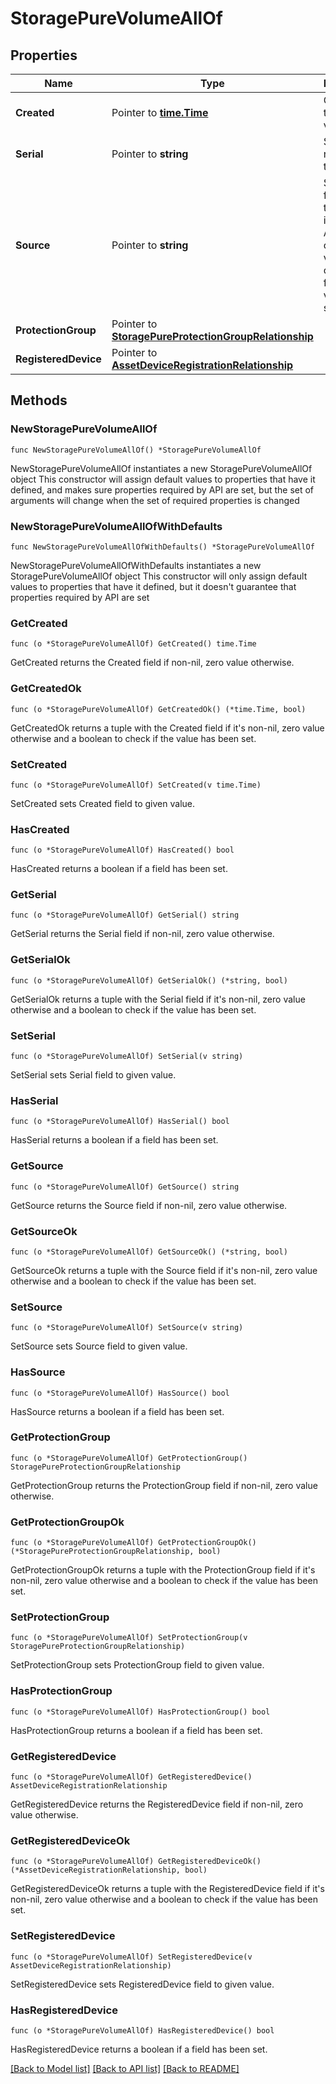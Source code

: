 # StoragePureVolumeAllOf

## Properties

Name | Type | Description | Notes
------------ | ------------- | ------------- | -------------
**Created** | Pointer to [**time.Time**](time.Time.md) | Creation time of the volume. | [optional] [readonly] 
**Serial** | Pointer to **string** | Serial number of the volume. | [optional] [readonly] 
**Source** | Pointer to **string** | Source from which the volume is created. Applicable only if the volume is cloned from other volume or snapshot. | [optional] [readonly] 
**ProtectionGroup** | Pointer to [**StoragePureProtectionGroupRelationship**](storage.PureProtectionGroup.Relationship.md) |  | [optional] 
**RegisteredDevice** | Pointer to [**AssetDeviceRegistrationRelationship**](asset.DeviceRegistration.Relationship.md) |  | [optional] 

## Methods

### NewStoragePureVolumeAllOf

`func NewStoragePureVolumeAllOf() *StoragePureVolumeAllOf`

NewStoragePureVolumeAllOf instantiates a new StoragePureVolumeAllOf object
This constructor will assign default values to properties that have it defined,
and makes sure properties required by API are set, but the set of arguments
will change when the set of required properties is changed

### NewStoragePureVolumeAllOfWithDefaults

`func NewStoragePureVolumeAllOfWithDefaults() *StoragePureVolumeAllOf`

NewStoragePureVolumeAllOfWithDefaults instantiates a new StoragePureVolumeAllOf object
This constructor will only assign default values to properties that have it defined,
but it doesn't guarantee that properties required by API are set

### GetCreated

`func (o *StoragePureVolumeAllOf) GetCreated() time.Time`

GetCreated returns the Created field if non-nil, zero value otherwise.

### GetCreatedOk

`func (o *StoragePureVolumeAllOf) GetCreatedOk() (*time.Time, bool)`

GetCreatedOk returns a tuple with the Created field if it's non-nil, zero value otherwise
and a boolean to check if the value has been set.

### SetCreated

`func (o *StoragePureVolumeAllOf) SetCreated(v time.Time)`

SetCreated sets Created field to given value.

### HasCreated

`func (o *StoragePureVolumeAllOf) HasCreated() bool`

HasCreated returns a boolean if a field has been set.

### GetSerial

`func (o *StoragePureVolumeAllOf) GetSerial() string`

GetSerial returns the Serial field if non-nil, zero value otherwise.

### GetSerialOk

`func (o *StoragePureVolumeAllOf) GetSerialOk() (*string, bool)`

GetSerialOk returns a tuple with the Serial field if it's non-nil, zero value otherwise
and a boolean to check if the value has been set.

### SetSerial

`func (o *StoragePureVolumeAllOf) SetSerial(v string)`

SetSerial sets Serial field to given value.

### HasSerial

`func (o *StoragePureVolumeAllOf) HasSerial() bool`

HasSerial returns a boolean if a field has been set.

### GetSource

`func (o *StoragePureVolumeAllOf) GetSource() string`

GetSource returns the Source field if non-nil, zero value otherwise.

### GetSourceOk

`func (o *StoragePureVolumeAllOf) GetSourceOk() (*string, bool)`

GetSourceOk returns a tuple with the Source field if it's non-nil, zero value otherwise
and a boolean to check if the value has been set.

### SetSource

`func (o *StoragePureVolumeAllOf) SetSource(v string)`

SetSource sets Source field to given value.

### HasSource

`func (o *StoragePureVolumeAllOf) HasSource() bool`

HasSource returns a boolean if a field has been set.

### GetProtectionGroup

`func (o *StoragePureVolumeAllOf) GetProtectionGroup() StoragePureProtectionGroupRelationship`

GetProtectionGroup returns the ProtectionGroup field if non-nil, zero value otherwise.

### GetProtectionGroupOk

`func (o *StoragePureVolumeAllOf) GetProtectionGroupOk() (*StoragePureProtectionGroupRelationship, bool)`

GetProtectionGroupOk returns a tuple with the ProtectionGroup field if it's non-nil, zero value otherwise
and a boolean to check if the value has been set.

### SetProtectionGroup

`func (o *StoragePureVolumeAllOf) SetProtectionGroup(v StoragePureProtectionGroupRelationship)`

SetProtectionGroup sets ProtectionGroup field to given value.

### HasProtectionGroup

`func (o *StoragePureVolumeAllOf) HasProtectionGroup() bool`

HasProtectionGroup returns a boolean if a field has been set.

### GetRegisteredDevice

`func (o *StoragePureVolumeAllOf) GetRegisteredDevice() AssetDeviceRegistrationRelationship`

GetRegisteredDevice returns the RegisteredDevice field if non-nil, zero value otherwise.

### GetRegisteredDeviceOk

`func (o *StoragePureVolumeAllOf) GetRegisteredDeviceOk() (*AssetDeviceRegistrationRelationship, bool)`

GetRegisteredDeviceOk returns a tuple with the RegisteredDevice field if it's non-nil, zero value otherwise
and a boolean to check if the value has been set.

### SetRegisteredDevice

`func (o *StoragePureVolumeAllOf) SetRegisteredDevice(v AssetDeviceRegistrationRelationship)`

SetRegisteredDevice sets RegisteredDevice field to given value.

### HasRegisteredDevice

`func (o *StoragePureVolumeAllOf) HasRegisteredDevice() bool`

HasRegisteredDevice returns a boolean if a field has been set.


[[Back to Model list]](../README.md#documentation-for-models) [[Back to API list]](../README.md#documentation-for-api-endpoints) [[Back to README]](../README.md)


